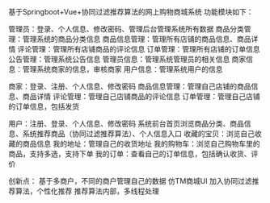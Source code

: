 基于Springboot+Vue+协同过滤推荐算法的网上购物商城系统
功能模块如下：

管理员：登录、个人信息、修改密码、管理后台管理系统所有数据
商品分类管理：管理系统的商品分类信息
商品信息管理：管理所有店铺的商品信息、商品详情
评论管理：管理所有店铺商品的评论信息
订单管理：管理所有店铺的订单信息
公告管理：管理系统公告信息
管理员信息：管理系统管理员的相关信息
商家信息：管理系统商家的信息，审核商家
用户信息：管理系统用户的信息

商家：登录、注册、个人信息、修改密码
商品信息管理：管理自己店铺的商品信息、商品详情
评论管理：管理自己店铺商品的评论信息
订单管理：管理自己店铺的订单信息，包括发货

用户：注册、登录、个人信息、修改密码
系统前台首页浏览商品分类、商品信息、系统推荐商品（协同过滤推荐算法）、个人信息入口
收藏的宝贝：浏览自己收藏的商品信息
我的地址：管理自己的收货地址
我的购物车：浏览自己购物车里的商品，支持多选，支持下单
我的订单：查看自己的订单信息，包括确认收货、评价

创新点：
基于多商户，不同的商户管理自己的数据
仿TM商城UI
加入协同过滤推荐算法，个性化推荐
推荐算法内部，多线程处理



